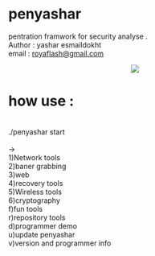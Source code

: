 # penyashar
pentration framwork for security analyse . 
<br>Author : yashar esmaildokht
<br>email : royaflash@gmail.com
<center><img src="penyashar/penyashar.png"> </center>

<h1> how use :</h1>

<br>./penyashar start 
<br>
<br>->
<br>1)Network tools
<br>2)baner grabbing
<br>3)web
<br>4)recovery tools
<br>5)Wireless tools
<br>6)cryptography
<br>f)fun tools
<br>r)repository tools
<br>d)programmer demo
<br>u)update penyashar
<br>v)version and programmer info 


